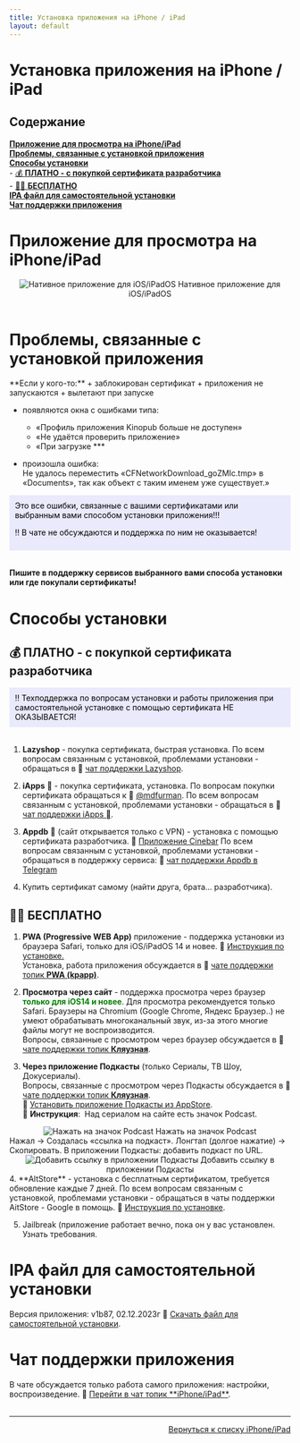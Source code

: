 ```yaml
---
title: Установка приложения на iPhone / iPad
layout: default
---
```

# Установка приложения на iPhone / iPad


<h2 id="toc">Содержание</h2>

[**Приложение для просмотра на iPhone/iPad**](#1)  
[**Проблемы, связанные с установкой приложения**](#2)  
[**Способы установки**](#3)  
    - [💰 **ПЛАТНО - c покупкой сертификата разработчика**](#3-1)  
    - [🏴‍☠️ **БЕСПЛАТНО**](#3-2)  
[**IPA файл для самостоятельной установки**](#4)  
[**Чат поддержки приложения**](#5)  



<h1 id="1">Приложение для просмотра на iPhone/iPad</h1>
<div style="text-align: center;">
  <img src="https://lazykpub.github.io/Lazykpub/assets/images/ios_install_01.png" alt="Нативное приложение для iOS/iPadOS" style="max-width: 100%; height: auto; cursor: pointer;" onclick="this.style.maxWidth = this.style.maxWidth === '100%' ? '100vw' : '100%';">
Нативное приложение для iOS/iPadOS
</div><br>

<h1 id="2">Проблемы, связанные с установкой приложения</h1>
**Если у кого-то:**  
+ заблокирован сертификат  
+ приложения не запускаются  
+ вылетают при запуске  

+ появляются окна с ошибками типа:  
  + «Профиль приложения Kinopub больше не доступен»
  +  «Не удаётся проверить приложение»  
  + «При загрузке ***  
   
+ произошла ошибка:  
    Не удалось переместить «CFNetworkDownload_goZMIc.tmp» в «Documents», так как объект с таким именем уже существует.»

<div style="background-color: #E9EAFC; color: #000000; padding: 10px;">
Это все ошибки, связанные с вашими сертификатами или выбранным вами способом установки приложения!!!  

‼️ В чате не обсуждаются и поддержка по ним не оказывается!</div><br>

**Пишите в поддержку сервисов выбранного вами способа установки или где покупали сертификаты!**

<h1 id="3">Способы установки</h1>
<h2 id="3-1">💰 ПЛАТНО - c покупкой сертификата разработчика</h2>

<div style="background-color: #E9EAFC; color: #000000; padding: 10px;">‼️ Техподдержка по вопросам установки и работы приложения при самостоятельной установке с помощью сертификата НЕ ОКАЗЫВАЕТСЯ!</div><br>

1. **Lazyshop**  - покупка сертификата, быстрая установка. По всем вопросам связанным с установкой, проблемами установки - обращаться в  🔗 <a href="https://t.me/lazyshop_chat" target="_blank" rel="noopener noreferrer">чат поддержки Lazyshop</a>.   

2. **iApps**  - покупка сертификата, установка.
По вопросам покупки сертификата обращаться к 🔗  <a href="https://t.me/mdfurman" target="_blank" rel="noopener noreferrer">@mdfurman</a>.
По всем вопросам связанным с установкой, проблемами установки - обращаться в 🔗  <a href="https://t.me/+2pY6pVi7PRpmMDli" target="_blank" rel="noopener noreferrer">чат поддержки iApps </a>.

4. **Appdb**  (сайт открывается только с VPN) - установка с помощью сертификата разработчика.
🔗 <a href="https://appdb.to/details/02f3cfcb5a6b2cbd2bfc1a3cb5e33ddf75ea773a" target="_blank" rel="noopener noreferrer">Приложение Cinebar</a>
По всем вопросам связанным с установкой, проблемами установки - обращаться в поддержку сервиса:   🔗 <a href="https://t.me/appdb_telegram" target="_blank" rel="noopener noreferrer">чат поддержки Appdb в Telegram</a>

5. Купить сертификат самому (найти друга, брата... разработчика).

<h2 id="3-2">🏴‍☠️ БЕСПЛАТНО</h2>

1. **PWA (Progressive WEB App)** приложение - поддержка установки из браузера Safari, только для iOS/iPadOS 14 и новее. 
🔗 <a href="https://lazykpub.github.io/Lazykpub/pages/ios" target="_blank" rel="noopener noreferrer">Инструкция по установке.</a>  
Установка, работа приложения обсуждается в 🔗 <a href="https://tg.kprtfm.com/" target="_blank" rel="noopener noreferrer">чате поддержки топик **PWA (kpapp)**</a>.

2. **Просмотра через сайт** - поддержка просмотра через браузер <span style="color: green; font-weight: bold;">только для iOS14 и новее</span>.
Для просмотра рекомендуется только Safari. Браузеры на Chromium (Google Chrome, Яндекс Браузер..) не умеют обрабатывать многоканальный звук, из-за этого многие файлы могут не воспроизводится.  
Вопросы, связанные с просмотром через браузер обсуждается в 🔗 <a href="https://tg.kprtfm.com/" target="_blank" rel="noopener noreferrer">чате поддержки топик **Кляузная**</a>.

3. **Через приложение Подкасты** (только Сериалы, ТВ Шоу, Докусериалы).  
Вопросы, связанные с просмотром через Подкасты обсуждается в 🔗 <a href="https://tg.kprtfm.com/" target="_blank" rel="noopener noreferrer">чате поддержки топик **Кляузная**</a>.  
🔗 <a href="https://apps.apple.com/ru/app/подкасты/id525463029" target="_blank" rel="noopener noreferrer">Установить приложение Подкасты из AppStore</a>.  
📌 **Инструкция**:  Над сериалом на сайте есть значок Podcast.
<div style="text-align: center;">
<img src="https://lazykpub.github.io/Lazykpub/assets/images/ios_install_03.png" alt="Нажать на значок Podcast" style="max-width: 100%; height: auto; cursor: pointer;" onclick="this.style.maxWidth = this.style.maxWidth === '100%' ? '100vw' : '100%';">
Нажать на значок Podcast</div>
Нажал → Создалась «ссылка на подкаст». Лонгтап (долгое нажатие) → Скопировать.  
В приложении Подкасты:  добавить подкаст по URL.
<div style="text-align: center;">
<img src="https://lazykpub.github.io/Lazykpub/assets/images/ios_install_04.jpeg" alt="Добавить ссылку в приложении Подкасты" style="max-width: 100%; height: auto; cursor: pointer;" onclick="this.style.maxWidth = this.style.maxWidth === '100%' ? '100vw' : '100%';">
Добавить ссылку в приложении Подкасты</div>
4. **AltStore** - установка с бесплатным сертификатом, требуется обновление каждые 7 дней.  
По всем вопросам связанным с установкой, проблемами установки - обращаться в чаты поддержки AitStore - Google в помощь.
🔗 <a href="https://lazykpub.github.io/Lazykpub/pages/subp/aitstore_install" target="_blank" rel="noopener noreferrer">Инструкция по установке</a>.

5. Jailbreak (приложение работает вечно, пока он у вас установлен. Узнать требования.

<h1 id="4">IPA файл для самостоятельной установки</h1>
Версия приложения: v1b87, 02.12.2023г  
🔗 <a href="https://t.me/thechannelnumberone/4" target="_blank" rel="noopener noreferrer">Скачать файл для самостоятельной установки</a>.


<h1 id="5">Чат поддержки приложения</h1>
В чате обсуждается только работа самого приложения: настройки,  воспроизведение.  
🔗 <a href="https://tg.kprtfm.com/" target="_blank" rel="noopener noreferrer">Перейти в чат топик **iPhone/iPad**</a>.<br><br>

---
<p align="right"><a href="https://lazykpub.github.io/Lazykpub/pages/ios">Вернуться к списку iPhone/iPad</a></p>
